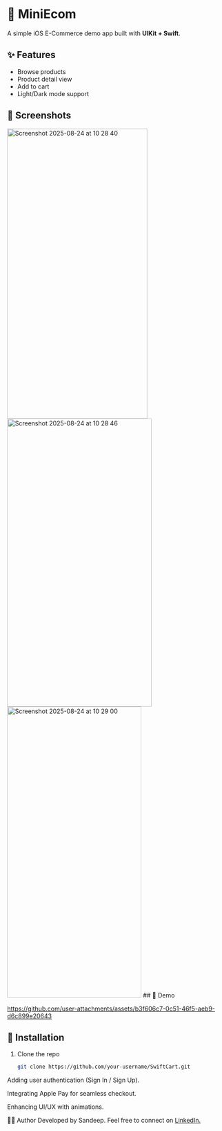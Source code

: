 # 🍔 MiniEcom

A simple iOS E-Commerce demo app built with **UIKit + Swift**.

## ✨ Features
- Browse products
- Product detail view
- Add to cart
- Light/Dark mode support

## 📱 Screenshots
<img width="325" height="671" alt="Screenshot 2025-08-24 at 10 28 40" src="https://github.com/user-attachments/assets/43080094-82ef-4302-b68e-7e36902ee08c" />
<img width="335" height="666" alt="Screenshot 2025-08-24 at 10 28 46" src="https://github.com/user-attachments/assets/98a292e2-075e-4518-bbde-769d994f5167" />
<img width="311" height="673" alt="Screenshot 2025-08-24 at 10 29 00" src="https://github.com/user-attachments/assets/56c77eb8-1dfc-4b22-a2e1-873f046ce9ef" />
## 🎥 Demo

https://github.com/user-attachments/assets/b3f606c7-0c51-46f5-aeb9-d6c899e20643

## 🚀 Installation
1. Clone the repo
   ```bash
   git clone https://github.com/your-username/SwiftCart.git

Adding user authentication (Sign In / Sign Up).

Integrating Apple Pay for seamless checkout.

Enhancing UI/UX with animations.

👨‍💻 Author
Developed by Sandeep. Feel free to connect on [LinkedIn.](https://www.linkedin.com/in/sandeepmegavath/)

